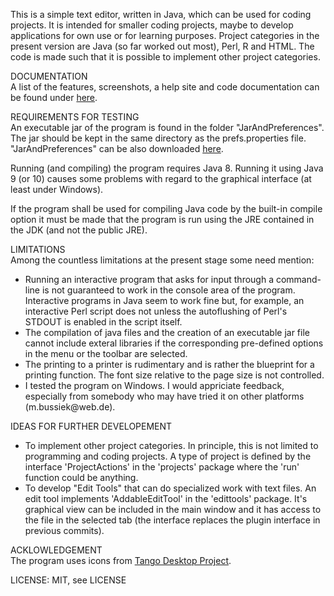 This is a simple text editor, written in Java, which can be used for coding projects.
It is intended for smaller coding projects, maybe to develop applications for own use or for
learning purposes. Project categories in the present version are Java (so far worked out most),
Perl, R and HTML. The code is made such that it is possible to implement other project categories.
<p>
DOCUMENTATION<br>
A list of the features, screenshots, a help site and code documentation can be found under
<a href="https://eadgyth.github.io/Programming-Editor/">here</a>.
<p>
REQUIREMENTS FOR TESTING<br>
An executable jar of the program is found in the folder "JarAndPreferences". The jar should be kept
in the same directory as the prefs.properties file. "JarAndPreferences" can be also downloaded
<a href="https://github.com/Eadgyth/Programming-Editor/releases">here</a>.
<p>
Running (and compiling) the program requires Java 8. Running it using Java 9 (or 10) causes some
problems with regard to the graphical interface (at least under Windows).
<p>
If the program shall be used for compiling Java code by the built-in compile option it must be made 
that the program is run using the JRE contained in the JDK (and not the public JRE).
<p>
LIMITATIONS<br>
Among the countless limitations at the present stage some need mention:
<ul>
<li>Running an interactive program that asks for input through a command-line is not guaranteed
    to work in the console area of the program. Interactive programs in Java seem to work fine but,
    for example, an interactive Perl script does not unless the autoflushing of Perl's STDOUT is
    enabled in the script itself.</li>
<li>The compilation of java files and the creation of an executable jar file cannot include
    exteral libraries if the corresponding pre-defined options in the menu or the toolbar are
    selected.</li>
<li>The printing to a printer is rudimentary and is rather the blueprint for a printing function.
    The font size relative to the page size is not controlled.</li>
<li>I tested the program on Windows. I would appriciate feedback, especially from somebody who may
    have tried it on other platforms (m.bussiek@web.de).</li>
</ul>
<p>
IDEAS FOR FURTHER DEVELOPEMENT<br>
<ul>
<li>To implement other project categories. In principle, this is not limited to programming
    and coding projects. A type of project is defined by the interface 'ProjectActions' in the
    'projects' package where the 'run' function could be anything.</li>
<li>To develop "Edit Tools" that can do specialized work with text files. An edit tool implements
    'AddableEditTool' in the 'edittools' package. It's graphical view can be included in the main 
    window and it has access to the file in the selected tab (the interface replaces the plugin
    interface in previous commits).</li>
</ul>
<p>
ACKLOWLEDGEMENT<br>
The program uses icons from
<a href="https://github.com/Distrotech/tango-icon-theme">Tango Desktop Project</a>.
<p>
LICENSE: MIT, see LICENSE<br>
